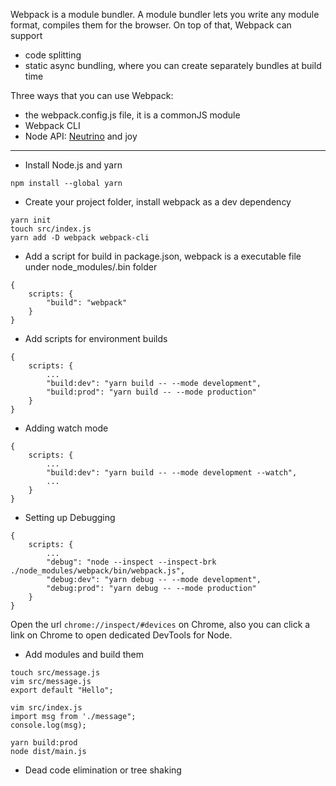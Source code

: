 Webpack is a module bundler. A module bundler lets you write any module format, compiles them for the browser. On top of that, Webpack can support
- code splitting
- static async bundling, where you can create separately bundles at build time

Three ways that you can use Webpack:
- the webpack.config.js file, it is a commonJS module
- Webpack CLI
- Node API: [Neutrino](https://github.com/neutrinojs/neutrino) and joy


* * *


- Install Node.js and yarn
```
npm install --global yarn
```
- Create your project folder, install webpack as a dev dependency
```
yarn init
touch src/index.js
yarn add -D webpack webpack-cli
```
- Add a script for build in package.json, webpack is a executable file under node_modules/.bin folder
```
{
    scripts: {
        "build": "webpack"
    }
}
```
- Add scripts for environment builds
```
{
    scripts: {
        ...
        "build:dev": "yarn build -- --mode development",
        "build:prod": "yarn build -- --mode production"
    }
}
```
- Adding watch mode
```
{
    scripts: {
        ...
        "build:dev": "yarn build -- --mode development --watch",
        ...
    }
}
```
- Setting up Debugging
```
{
    scripts: {
        ...
        "debug": "node --inspect --inspect-brk ./node_modules/webpack/bin/webpack.js",
        "debug:dev": "yarn debug -- --mode development",
        "debug:prod": "yarn debug -- --mode production"
    }
}
```
Open the url `chrome://inspect/#devices` on Chrome,
also you can click a link on Chrome to open dedicated DevTools for Node.
- Add modules and build them
```
touch src/message.js
vim src/message.js
export default "Hello";

vim src/index.js
import msg from './message";
console.log(msg);

yarn build:prod
node dist/main.js
```
- Dead code elimination or tree shaking

